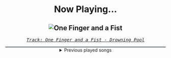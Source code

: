 <div align="center"> 
<h1>Now Playing...</h1>

![One Finger and a Fist](https://i.scdn.co/image/ab67616d00001e02d061406454b8d5912e0884ab)
--
_<samp><a href="https://open.spotify.com/track/6PdEKf8CyyZfrFAGFi37gb">Track: One Finger and a Fist - Drowning Pool</a></samp>_

<div style="border: 1px #4B5054 solid"></div>
<details>
  <summary>
    Previous played songs
  </summary>
  <table>
    <thead>
      <tr>
        <th>
          Artist
        </th>
        <th>
          Song
        </th>
        <th>
          Link
        </th>
      </tr>
    </thead>
    <tbody>
      <tr><td>Drowning Pool</td><td>One Finger and a Fist</td><td><a href="https://open.spotify.com/track/6PdEKf8CyyZfrFAGFi37gb">https://open.spotify.com/track/6PdEKf8CyyZfrFAGFi37gb</a></td></tr><tr><td>Drowning Pool</td><td>Die For Nothing</td><td><a href="https://open.spotify.com/track/6HX4pedxzrVgzJ6R8OEgms">https://open.spotify.com/track/6HX4pedxzrVgzJ6R8OEgms</a></td></tr><tr><td>Drowning Pool</td><td>Anytime, Anyplace</td><td><a href="https://open.spotify.com/track/3cSYdYfINrEr2DMwDdA0uv">https://open.spotify.com/track/3cSYdYfINrEr2DMwDdA0uv</a></td></tr><tr><td>Drowning Pool</td><td>One Way Prophecy</td><td><a href="https://open.spotify.com/track/4znR3CsdY7auo8MB2RsL9a">https://open.spotify.com/track/4znR3CsdY7auo8MB2RsL9a</a></td></tr><tr><td>Drowning Pool</td><td>Apathetic</td><td><a href="https://open.spotify.com/track/4dMLdsH0Tnp0UG0Z77xcUS">https://open.spotify.com/track/4dMLdsH0Tnp0UG0Z77xcUS</a></td></tr><tr><td>Drowning Pool</td><td>Blindfold</td><td><a href="https://open.spotify.com/track/6z5678MyxD6voZbYRv8uTb">https://open.spotify.com/track/6z5678MyxD6voZbYRv8uTb</a></td></tr><tr><td>Drowning Pool</td><td>In Memory Of</td><td><a href="https://open.spotify.com/track/50Xv8c0Ht8WkGSEUW56Zw1">https://open.spotify.com/track/50Xv8c0Ht8WkGSEUW56Zw1</a></td></tr><tr><td>Drowning Pool</td><td>Skip to the End</td><td><a href="https://open.spotify.com/track/0fEEaCT4QGAszQ0sVqqhdU">https://open.spotify.com/track/0fEEaCT4QGAszQ0sVqqhdU</a></td></tr><tr><td>Drowning Pool</td><td>Bleed Wth You</td><td><a href="https://open.spotify.com/track/10QDAxIc1FuhhpL5b9rlxL">https://open.spotify.com/track/10QDAxIc1FuhhpL5b9rlxL</a></td></tr><tr><td>Drowning Pool</td><td>Understand</td><td><a href="https://open.spotify.com/track/4QdrM0GvbQAz1HYJ1abrHy">https://open.spotify.com/track/4QdrM0GvbQAz1HYJ1abrHy</a></td></tr><tr><td>Drowning Pool</td><td>Broken Again</td><td><a href="https://open.spotify.com/track/7xZIacS3dgPwaX0X6Tqa8O">https://open.spotify.com/track/7xZIacS3dgPwaX0X6Tqa8O</a></td></tr><tr><td>Drowning Pool</td><td>Life of Misery</td><td><a href="https://open.spotify.com/track/7rVJO4dQ60zMqsuj1tG2Hw">https://open.spotify.com/track/7rVJO4dQ60zMqsuj1tG2Hw</a></td></tr><tr><td>Drowning Pool</td><td>Low Crawl</td><td><a href="https://open.spotify.com/track/6bIWtwp7nPW2wJX0T25BFl">https://open.spotify.com/track/6bIWtwp7nPW2wJX0T25BFl</a></td></tr><tr><td>Drowning Pool</td><td>Saturday Night</td><td><a href="https://open.spotify.com/track/6J5bO6Cuupylk6yjgR722b">https://open.spotify.com/track/6J5bO6Cuupylk6yjgR722b</a></td></tr><tr><td>Drowning Pool</td><td>Digging These Holes</td><td><a href="https://open.spotify.com/track/0eyCznuxWttSQJCSz2dHoz">https://open.spotify.com/track/0eyCznuxWttSQJCSz2dHoz</a></td></tr><tr><td>Drowning Pool</td><td>One Finger and a Fist</td><td><a href="https://open.spotify.com/track/6PdEKf8CyyZfrFAGFi37gb">https://open.spotify.com/track/6PdEKf8CyyZfrFAGFi37gb</a></td></tr><tr><td>Motionless In White</td><td>Another Life: Motion Picture Collection (feat. Kerli)</td><td><a href="https://open.spotify.com/track/599YDzq35vEIGAE6CLO9OV">https://open.spotify.com/track/599YDzq35vEIGAE6CLO9OV</a></td></tr><tr><td>Bad Omens</td><td>Just Pretend</td><td><a href="https://open.spotify.com/track/1H4Y9uW4N0LsxJUz0VnaPJ">https://open.spotify.com/track/1H4Y9uW4N0LsxJUz0VnaPJ</a></td></tr><tr><td>Sabaton</td><td>Midway</td><td><a href="https://open.spotify.com/track/176KqQctKgo5GsQWhbRcYl">https://open.spotify.com/track/176KqQctKgo5GsQWhbRcYl</a></td></tr><tr><td>Sabaton</td><td>To Hell and Back</td><td><a href="https://open.spotify.com/track/1BrgjqSg9du0lj3TUMLluL">https://open.spotify.com/track/1BrgjqSg9du0lj3TUMLluL</a></td></tr>
    </tbody>
  </table>
</details>

</div>
